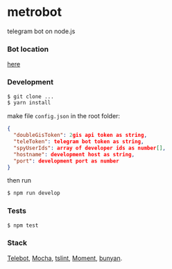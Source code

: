 # metrobot
telegram bot on node.js

### Bot location
[here](https://t.me/RunForrestBot)

### Development
```bash
$ git clone ...
$ yarn install
```
make file `config.json` in the root folder:

```json
{
  "doubleGisToken": 2gis api token as string,
  "teleToken": telegram bot token as string,
  "spyUserIds": array of developer ids as number[],
  "hostname": development host as string,
  "port": development port as number
}
```
then run
```bash
$ npm run develop
```

### Tests
```bash
$ npm test
```

### Stack
[Telebot](https://github.com/mullwar/telebot), [Mocha](http://mochajs.org/), [tslint](https://palantir.github.io/tslint/), [Moment](https://momentjs.com/), [bunyan](https://github.com/trentm/node-bunyan).

